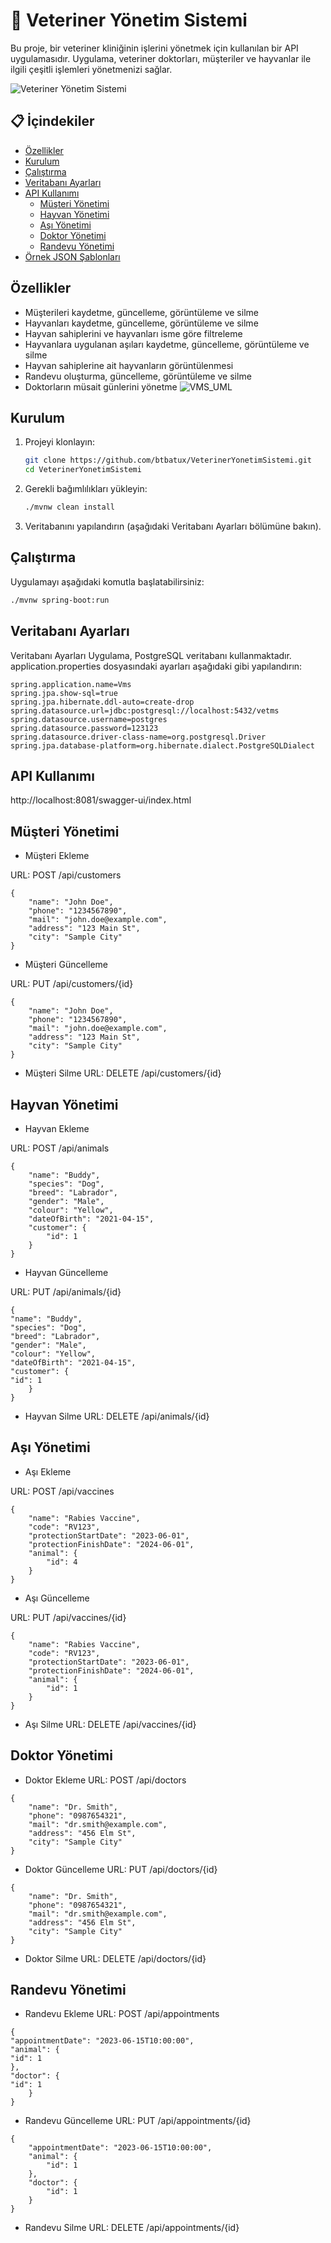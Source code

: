# 🐾 Veteriner Yönetim Sistemi

Bu proje, bir veteriner kliniğinin işlerini yönetmek için kullanılan bir API uygulamasıdır. Uygulama, veteriner doktorları, müşteriler ve hayvanlar ile ilgili çeşitli işlemleri yönetmenizi sağlar.

![Veteriner Yönetim Sistemi](https://freeimage.host/i/JPX1rrv)

## 📋 İçindekiler
- [Özellikler](#özellikler)
- [Kurulum](#kurulum)
- [Çalıştırma](#çalıştırma)
- [Veritabanı Ayarları](#veritabanı-ayarları)
- [API Kullanımı](#api-kullanımı)
    - [Müşteri Yönetimi](#müşteri-yönetimi)
    - [Hayvan Yönetimi](#hayvan-yönetimi)
    - [Aşı Yönetimi](#aşı-yönetimi)
    - [Doktor Yönetimi](#doktor-yönetimi)
    - [Randevu Yönetimi](#randevu-yönetimi)
- [Örnek JSON Şablonları](#örnek-json-şablonları)


## Özellikler

- Müşterileri kaydetme, güncelleme, görüntüleme ve silme
- Hayvanları kaydetme, güncelleme, görüntüleme ve silme
- Hayvan sahiplerini ve hayvanları isme göre filtreleme
- Hayvanlara uygulanan aşıları kaydetme, güncelleme, görüntüleme ve silme
- Hayvan sahiplerine ait hayvanların görüntülenmesi
- Randevu oluşturma, güncelleme, görüntüleme ve silme
- Doktorların müsait günlerini yönetme
![VMS_UML](https://github.com/btbatux/VeterinerYonetimSistemi/assets/87141556/f314ce52-8532-49e3-99bb-92c157ac8d8c)

##  Kurulum

1. Projeyi klonlayın:
    ```sh
    git clone https://github.com/btbatux/VeterinerYonetimSistemi.git
    cd VeterinerYonetimSistemi
    ```

2. Gerekli bağımlılıkları yükleyin:
    ```sh
    ./mvnw clean install
    ```

3. Veritabanını yapılandırın (aşağıdaki Veritabanı Ayarları bölümüne bakın).

## Çalıştırma

Uygulamayı aşağıdaki komutla başlatabilirsiniz:
```sh
./mvnw spring-boot:run
```

## Veritabanı Ayarları

Veritabanı Ayarları
Uygulama, PostgreSQL veritabanı kullanmaktadır. application.properties dosyasındaki ayarları aşağıdaki gibi yapılandırın:

```
spring.application.name=Vms
spring.jpa.show-sql=true
spring.jpa.hibernate.ddl-auto=create-drop
spring.datasource.url=jdbc:postgresql://localhost:5432/vetms
spring.datasource.username=postgres
spring.datasource.password=123123
spring.datasource.driver-class-name=org.postgresql.Driver
spring.jpa.database-platform=org.hibernate.dialect.PostgreSQLDialect
```

## API Kullanımı
http://localhost:8081/swagger-ui/index.html

## Müşteri Yönetimi

* Müşteri Ekleme

URL: POST /api/customers
```
{
    "name": "John Doe",
    "phone": "1234567890",
    "mail": "john.doe@example.com",
    "address": "123 Main St",
    "city": "Sample City"
}
```
* Müşteri Güncelleme

URL: PUT /api/customers/{id}
```
{
    "name": "John Doe",
    "phone": "1234567890",
    "mail": "john.doe@example.com",
    "address": "123 Main St",
    "city": "Sample City"
}
```
* Müşteri Silme
URL: DELETE /api/customers/{id}


## Hayvan Yönetimi

* Hayvan Ekleme

URL: POST /api/animals
```
{
    "name": "Buddy",
    "species": "Dog",
    "breed": "Labrador",
    "gender": "Male",
    "colour": "Yellow",
    "dateOfBirth": "2021-04-15",
    "customer": {
        "id": 1
    }
}
```
* Hayvan Güncelleme

URL: PUT /api/animals/{id}
```
{
"name": "Buddy",
"species": "Dog",
"breed": "Labrador",
"gender": "Male",
"colour": "Yellow",
"dateOfBirth": "2021-04-15",
"customer": {
"id": 1
    }
}
```
* Hayvan Silme
URL: DELETE /api/animals/{id}


## Aşı Yönetimi

* Aşı Ekleme

URL: POST /api/vaccines
```
{
    "name": "Rabies Vaccine",
    "code": "RV123",
    "protectionStartDate": "2023-06-01",
    "protectionFinishDate": "2024-06-01",
    "animal": {
        "id": 4
    }
}
```
* Aşı Güncelleme

URL: PUT /api/vaccines/{id}
```
{
    "name": "Rabies Vaccine",
    "code": "RV123",
    "protectionStartDate": "2023-06-01",
    "protectionFinishDate": "2024-06-01",
    "animal": {
        "id": 1
    }
}
```

* Aşı Silme
URL: DELETE /api/vaccines/{id}

## Doktor Yönetimi

* Doktor Ekleme
URL: POST /api/doctors
```
{
    "name": "Dr. Smith",
    "phone": "0987654321",
    "mail": "dr.smith@example.com",
    "address": "456 Elm St",
    "city": "Sample City"
}
```

* Doktor Güncelleme
URL: PUT /api/doctors/{id}
```
{
    "name": "Dr. Smith",
    "phone": "0987654321",
    "mail": "dr.smith@example.com",
    "address": "456 Elm St",
    "city": "Sample City"
}
```

* Doktor Silme
URL: DELETE /api/doctors/{id}

## Randevu Yönetimi
* Randevu Ekleme
URL: POST /api/appointments

```
{
"appointmentDate": "2023-06-15T10:00:00",
"animal": {
"id": 1
},
"doctor": {
"id": 1
    }
}
```

* Randevu Güncelleme
URL: PUT /api/appointments/{id}
```
{
    "appointmentDate": "2023-06-15T10:00:00",
    "animal": {
        "id": 1
    },
    "doctor": {
        "id": 1
    }
}
```

* Randevu Silme
URL: DELETE /api/appointments/{id}

